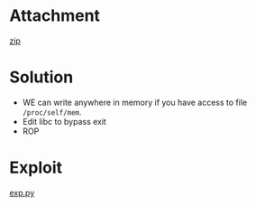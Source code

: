 # Attachment

[zip](WRITE-FLAG-WHERE3.zip)

# Solution

- WE can write anywhere in memory if you have access to file `/proc/self/mem`.
- Edit libc to bypass exit 
- ROP

# Exploit

[exp.py](exp.py)
